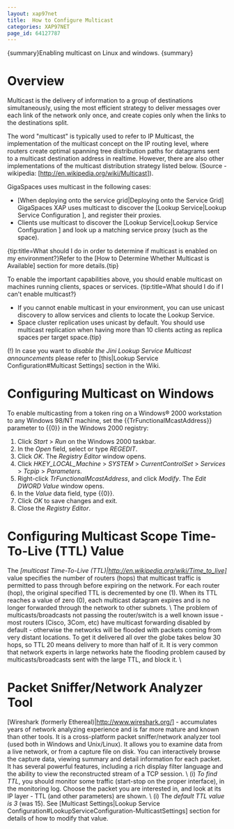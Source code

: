 ```yaml
---
layout: xap97net
title:  How to Configure Multicast
categories: XAP97NET
page_id: 64127787
---
```


{summary}Enabling multicast on Linux and windows. {summary}

# Overview

Multicast is the delivery of information to a group of destinations simultaneously, using the most efficient strategy to deliver messages over each link of the network only once, and create copies only when the links to the destinations split.

The word "multicast" is typically used to refer to IP Multicast, the implementation of the multicast concept on the IP routing level, where routers create optimal spanning tree distribution paths for datagrams sent to a multicast destination address in realtime. However, there are also other implementations of the multicast distribution strategy listed below.
(Source - wikipedia: [http://en.wikipedia.org/wiki/Multicast]).

GigaSpaces uses multicast in the following cases:
- [When deploying onto the service grid|Deploying onto the Service Grid] GigaSpaces XAP uses multicast to discover the [Lookup Service|Lookup Service Configuration ], and register their proxies.
- Clients use multicast to discover the [Lookup Service|Lookup Service Configuration ] and look up a matching service proxy (such as the space).

{tip:title=What should I do in order to determine if multicast is enabled on my environment?}Refer to the [How to Determine Whether Multicast is Available] section for more details.{tip}

To enable the important capabilities above, you should enable multicast on machines running clients, spaces or services. {tip:title=What should I do if I can't enable multicast?}
- If you cannot enable multicast in your environment, you can use unicast discovery to allow services and clients to locate the Lookup Service.
- Space cluster replication uses unicast by default. You should use multicast replication when having more than 10 clients acting as replica spaces per target space.{tip}

(!) In case you want to *disable the Jini Lookup Service Multicast announcements* please refer to [this|Lookup Service Configuration#Multicast Settings] section in the Wiki.

# Configuring Multicast on Windows

To enable multicasting from a token ring on a Windows® 2000 workstation to any Windows 98/NT machine, set the {{TrFunctionalMcastAddress}} parameter to {{0}} in the Windows 2000 registry:
1. Click *Start* > *Run* on the Windows 2000 taskbar.
2. In the *Open* field, select or type *REGEDIT*.
3. Click *OK*. The *Registry Editor* window opens.
4. Click *HKEY_LOCAL_Machine* > *SYSTEM* > *CurrentControlSet* > *Services* > *Tcpip* > *Parameters*.
5. Right-click *TrFunctionalMcastAddress*, and click *Modify*. The *Edit DWORD Value* window opens.
6. In the *Value* data field, type {{0}}.
7. Click *OK* to save changes and exit.
8. Close the *Registry Editor*.

# Configuring Multicast Scope Time-To-Live (TTL) Value

The *[multicast Time-To-Live (TTL)|http://en.wikipedia.org/wiki/Time_to_live]* value specifies the number of routers (hops) that multicast traffic is permitted to pass through before expiring on the network. For each router (hop), the original specified TTL is decremented by one (1). When its TTL reaches a value of zero (0), each multicast datagram expires and is no longer forwarded through the network to other subnets.
\\
The problem of multicasts/broadcasts not passing the router/switch is a well known issue - most routers (Cisco, 3Com, etc) have multicast forwarding disabled by default - otherwise the networks will be flooded with packets coming from very distant locations. To get it delivered all over the globe takes below 30 hops, so TTL 20 means delivery to more than half of it. It is very common that network experts in large networks hate the flooding problem caused by multicasts/broadcasts sent with the large TTL, and block it.
\\

# Packet Sniffer/Network Analyzer Tool

[Wireshark (formerly Ethereal)|http://www.wireshark.org/] - accumulates years of network analyzing experience and is far more mature and known than other tools. It is a cross-platform packet sniffer/network analyzer tool (used both in Windows and Unix/Linux). It allows you to examine data from a live network, or from a capture file on disk. You can interactively browse the capture data, viewing summary and detail information for each packet. It has several powerful features, including a rich display filter language and the ability to view the reconstructed stream of a TCP session.
\\
(i) *To find TTL*, you should monitor some traffic (start-stop on the proper interface), in the monitoring log. Choose the packet you are interested in, and look at its IP layer - TTL (and other parameters) are shown.
\\
(i) The *default TTL value is 3* (was 15). See [Multicast Settings|Lookup Service Configuration#LookupServiceConfiguration-MulticastSettings] section for details of how to modify that value.

